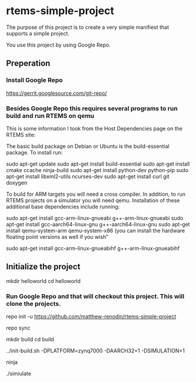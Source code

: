 # rtems-simple-project

The purpose of this project is to create a very simple manifiest that supports a simple project.

You use this project by using Google Repo. 

## Preperation 
### Install Google Repo

https://gerrit.googlesource.com/git-repo/


### Besides Google Repo this requires several programs to run build and run RTEMS on qemu


This is some information I took from the Host Dependencies page on the RTEMS site:

The basic build package on Debian or Ubuntu is the build-essential package. To install run:

sudo apt-get update
sudo apt-get install build-essential
sudo apt-get install cmake ccache ninja-build
sudo apt-get install python-dev python-pip 
sudo apt-get install libxml2-utils ncurses-dev
sudo apt-get install curl git doxygen

To build for ARM targets you will need a cross compiler. In addition, to run RTEMS projects on a simulator you will need qemu. Installation of these additional base dependencies include running:

sudo apt-get install gcc-arm-linux-gnueabi g++-arm-linux-gnueabi
sudo apt-get install gcc-aarch64-linux-gnu g++-aarch64-linux-gnu
sudo apt-get install qemu-system-arm qemu-system-x86
(you can install the hardware floating point versions as well if you wish”

sudo apt-get install gcc-arm-linux-gnueabihf g++-arm-linux-gnueabihf


## Initialize the project

mkdir helloworld
cd helloworld 

### Run Google Repo and that will checkout this project. This will clone the projects.

repo init -u https://github.com/matthew-renodin/rtems-simple-project 

repo sync

mkdir build
cd build

../init-build.sh -DPLATFORM=zynq7000 -DAARCH32=1 -DSIMULATION=1

ninja

./simiulate






